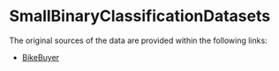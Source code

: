 # SmallBinaryClassificationDatasets

The original sources of the data are provided within the following links:

* [BikeBuyer](http://extras.springer.com/2014/978-1-4842-0445-0)